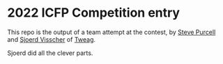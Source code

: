 # 2022 ICFP Competition entry

This repo is the output of a team attempt at the contest, by [Steve Purcell](https://github.com/purcell)
and [Sjoerd Visscher](https://github.com/sjoerdvisscher) of [Tweag](https://tweag.io).

Sjoerd did all the clever parts.
